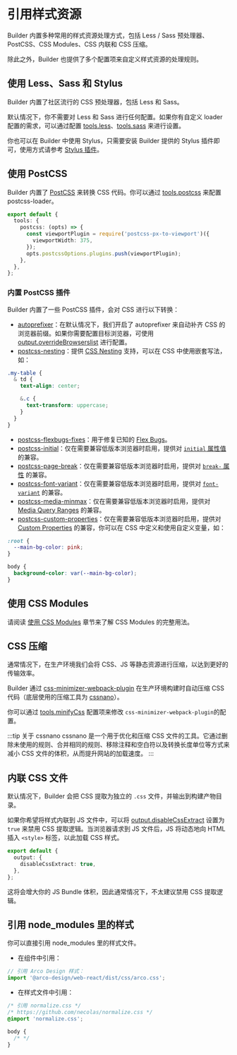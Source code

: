 # 引用样式资源

Builder 内置多种常用的样式资源处理方式，包括 Less / Sass 预处理器、PostCSS、CSS Modules、CSS 内联和 CSS 压缩。

除此之外，Builder 也提供了多个配置项来自定义样式资源的处理规则。

## 使用 Less、Sass 和 Stylus

Builder 内置了社区流行的 CSS 预处理器，包括 Less 和 Sass。

默认情况下，你不需要对 Less 和 Sass 进行任何配置。如果你有自定义 loader 配置的需求，可以通过配置 [tools.less](/api/config-tools.html#toolsless)、[tools.sass](/api/config-tools.html#toolssass) 来进行设置。

你也可以在 Builder 中使用 Stylus，只需要安装 Builder 提供的 Stylus 插件即可，使用方式请参考 [Stylus 插件](/plugins/plugin-stylus.html)。

## 使用 PostCSS

Builder 内置了 [PostCSS](https://postcss.org/) 来转换 CSS 代码。你可以通过 [tools.postcss](/api/config-tools.html#toolspostcss) 来配置 postcss-loader。

```ts
export default {
  tools: {
    postcss: (opts) => {
      const viewportPlugin = require('postcss-px-to-viewport')({
        viewportWidth: 375,
      });
      opts.postcssOptions.plugins.push(viewportPlugin);
    },
  },
};
```

### 内置 PostCSS 插件

Builder 内置了一些 PostCSS 插件，会对 CSS 进行以下转换：

- [autoprefixer](https://github.com/postcss/autoprefixer)：在默认情况下，我们开启了 autoprefixer 来自动补齐 CSS 的浏览器前缀。如果你需要配置目标浏览器，可使用 [output.overrideBrowserslist](/api/config-output.html#outputoverridebrowserslist) 进行配置。
- [postcss-nesting](https://www.npmjs.com/package/postcss-nested)：提供 [CSS Nesting](https://drafts.csswg.org/css-nesting-1/) 支持，可以在 CSS 中使用嵌套写法，如：

```css
.my-table {
  & td {
    text-align: center;

    &.c {
      text-transform: uppercase;
    }
  }
}
```

- [postcss-flexbugs-fixes](https://www.npmjs.com/package/postcss-flexbugs-fixes)：用于修复已知的 [Flex Bugs](https://github.com/philipwalton/flexbugs)。
- [postcss-initial](https://www.npmjs.com/package/postcss-initial)：仅在需要兼容低版本浏览器时启用，提供对 [`initial` 属性值](https://developer.mozilla.org/en-US/docs/Web/CSS/initial_value) 的兼容。
- [postcss-page-break](https://www.npmjs.com/package/postcss-page-break)：仅在需要兼容低版本浏览器时启用，提供对 [`break-` 属性](https://developer.mozilla.org/en-US/docs/Web/CSS/break-after) 的兼容。
- [postcss-font-variant](https://www.npmjs.com/package/postcss-font-variant)：仅在需要兼容低版本浏览器时启用，提供对 [`font-variant`](https://developer.mozilla.org/en-US/docs/Web/CSS/font-variant) 的兼容。
- [postcss-media-minmax](https://www.npmjs.com/package/postcss-media-minmax)：仅在需要兼容低版本浏览器时启用，提供对 [Media Query Ranges](https://developer.mozilla.org/en-US/docs/Web/CSS/Media_Queries/Using_media_queries#syntax_improvements_in_level_4) 的兼容。
- [postcss-custom-properties](https://www.npmjs.com/package/postcss-custom-properties)：仅在需要兼容低版本浏览器时启用，提供对 [Custom Properties](https://www.w3.org/TR/css-variables-1/) 的兼容，你可以在 CSS 中定义和使用自定义变量，如：

```css
:root {
  --main-bg-color: pink;
}

body {
  background-color: var(--main-bg-color);
}
```

## 使用 CSS Modules

请阅读 [使用 CSS Modules](/guide/basic/css-modules.html) 章节来了解 CSS Modules 的完整用法。

## CSS 压缩

通常情况下，在生产环境我们会将 CSS、JS 等静态资源进行压缩，以达到更好的传输效率。

Builder 通过 [css-minimizer-webpack-plugin](https://github.com/webpack-contrib/css-minimizer-webpack-plugin) 在生产环境构建时自动压缩 CSS 代码（底层使用的压缩工具为 [cssnano](https://cssnano.co/)）。

你可以通过 [tools.minifyCss](/api/config-tools.html#toolsminifycss) 配置项来修改 `css-minimizer-webpack-plugin`的配置。

:::tip 关于 cssnano
cssnano 是一个用于优化和压缩 CSS 文件的工具。它通过删除未使用的规则、合并相同的规则、移除注释和空白符以及转换长度单位等方式来减小 CSS 文件的体积，从而提升网站的加载速度。
:::

## 内联 CSS 文件

默认情况下，Builder 会把 CSS 提取为独立的 `.css` 文件，并输出到构建产物目录。

如果你希望将样式内联到 JS 文件中，可以将 [output.disableCssExtract](/api/config-output.html#outputdisablecssextract) 设置为 `true` 来禁用 CSS 提取逻辑。当浏览器请求到 JS 文件后，JS 将动态地向 HTML 插入 `<style>` 标签，以此加载 CSS 样式。

```ts
export default {
  output: {
    disableCssExtract: true,
  },
};
```

这将会增大你的 JS Bundle 体积，因此通常情况下，不太建议禁用 CSS 提取逻辑。

## 引用 node_modules 里的样式

你可以直接引用 node_modules 里的样式文件。

- 在组件中引用：

```ts title="src/App.tsx"
// 引用 Arco Design 样式：
import '@arco-design/web-react/dist/css/arco.css';
```

- 在样式文件中引用：

```css title="src/App.css"
/* 引用 normalize.css */
/* https://github.com/necolas/normalize.css */
@import 'normalize.css';

body {
  /* */
}
```
